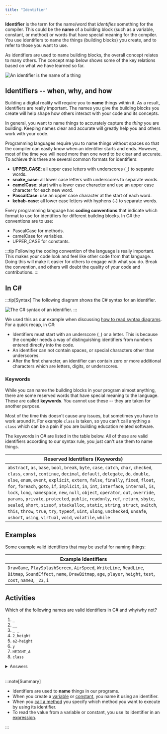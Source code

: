 ```yaml
---
title: "Identifier"
---
```


**Identifier** is the term for the name/word that *identifies* something for the compiler. This could be the **name** of a building block (such as a variable, constant, or method) or words that have special meaning for the compiler. You use identifiers to name the things (building blocks) you create, and to refer to those you want to use.

As identifiers are used to name building blocks, the overall concept relates to many others.
The concept map below shows some of the key relations based on what we have learned so far.

![An identifier is the name of a thing](./images/identifier-concept.png "An identifier is the name of a thing")

## Identifiers -- when, why, and how

Building a digital reality will require you to **name** things within it. As a result, identifiers are really important. The names you give the building blocks you create will help shape how others interact with your code and its concepts.

In general, you want to name things to accurately capture the *thing* you are building. Keeping names clear and accurate will greatly help you and others work with your code.

Programming languages require you to name things without spaces so that the compiler can easily know when an identifier starts and ends. However, most of the time you will need more than one word to be clear and accurate. To achieve this there are several common formats for identifiers:

- **UPPER_CASE**: all upper case letters with underscores (`_`) to separate words.
- **snake_case**: all lower case letters with underscores to separate words.
- **camelCase**: start with a lower case character and use an upper case character for each new word.
- **PascalCase**: use an upper case character at the start of each word.
- **kebab-case**: all lower case letters with hyphens (`-`) to separate words.

Every programming language has **coding conventions** that indicate which format to use for identifiers for different building blocks. In C# the conventions are to use:

- PascalCase for methods.
- camelCase for variables.
- UPPER_CASE for constants.

:::tip
Following the coding convention of the language is really important. This makes your code look and feel like other code from that language. Doing this will make it easier for others to engage with what you do. Break the convention, and others will doubt the quality of your code and contributions.
:::

## In C#

:::tip[Syntax]
The following diagram shows the C# syntax for an identifier.

![The C# syntax of an identifier.](./images/program-creation/IdentifierSyntax.png "The C# syntax of an identifier")
:::

We used this as our example when discussing [how to read syntax diagrams](../01-grammar#example).
For a quick recap, in C#:

- Identifiers must start with an underscore (`_`) or a letter. This is because the compiler needs a way of distinguishing identifiers from numbers entered directly into the code.
- An identifier can not contain spaces, or special characters other than underscores.
- After the first character, an identifier can contain zero or more additional characters which are letters, digits, or underscores.

### Keywords

While you can name the building blocks in your program almost anything, there are some reserved words that have special meaning to the language. These are called **keywords**. You cannot use these -- they are taken for another purpose.

Most of the time this doesn't cause any issues, but sometimes you have to work around it. For example `class` is taken, so you can't call anything a `class` which can be a pain if you are building education related software.

The keywords in C# are listed in the table below.
All of these are valid identifiers according to our syntax rule, you just can't use them to name things.

| Reserved Identifiers (Keywords)  |
|----------------------------------|
| `abstract`, `as`, `base`, `bool`, `break`, `byte`, `case`, `catch`, `char`, `checked`, `class`, `const`, `continue`, `decimal`, `default`, `delegate`, `do`, `double`, `else`, `enum`, `event`, `explicit`, `extern`, `false`, `finally`, `fixed`, `float`, `for`, `foreach`, `goto`, `if`, `implicit`, `in`, `int`, `interface`, `internal`, `is`, `lock`, `long`, `namespace`, `new`, `null`, `object`, `operator`, `out`, `override`, `params`, `private`, `protected`, `public`, `readonly`, `ref`, `return`, `sbyte`, `sealed`, `short`, `sizeof`, `stackalloc`, `static`, `string`, `struct`, `switch`, `this`, `throw`, `true`, `try`, `typeof`, `uint`, `ulong`, `unchecked`, `unsafe`, `ushort`, `using`, `virtual`, `void`, `volatile`, `while` |

## Examples

Some example valid identifiers that may be useful for naming things:

| Example Identifiers |
|----------------------------------|
| `DrawGame`, `PlaySplashScreen`, `AirSpeed`, `WriteLine`, `ReadLine`, `Bitmap`, `SoundEffect`, `name`, `DrawBitmap`, `age`, `player`, `height`, `test`, `cost`, `name3`, `_23`, `i`

## Activities

Which of the following names are valid identifiers in C# and why/why not?

1. `_`
2. `__`
3. `_ _`
4. `2_height`
5. `a2-height`
6. `y`
7. `HEIGHT_A`
8. `class`

<details>
  <summary role="button">Answers</summary>
  <ul>
    <li><strong>1: </strong>A single underscore is a valid ientifier.</li>
    <li><strong>2: </strong>Two consecutive underscores is a valid identifier.</li>
    <li><strong>3: </strong>This identifier is invalid because it contains spaces.</li>
    <li><strong>4: </strong>This identifier is invalid because it begins with a number.</li>
    <li><strong>5: </strong>This identifier is invalid because it contains a hyphen.</li>
    <li><strong>6: </strong>A single character is a valid identifier.</li>
    <li><strong>7: </strong>This is a valid identifier because it begins with a letter and contains only letters and underscores.</li>
    <li><strong>8: </strong>This is a valid identifier, but you cannot use it to name anything you create as it is a keyword.</li>
  </ul>
</details>
</span>
<br>

:::note[Summary]

- Identifiers are used to **name** things in our programs.
- When you create a [variable](../../../1-sequence-and-data/1-concepts/07-variable) or [constant](../../../1-sequence-and-data/1-concepts/07-variable#constants), you name it using an identifier.
- When you [call a method](../../../1-sequence-and-data/1-concepts/03-method-call) you specify which method you want to execute by using its identifier.
- To read the value from a variable or constant, you use its identifier in an [expression](../../../1-sequence-and-data/1-concepts/04-expression).

:::
